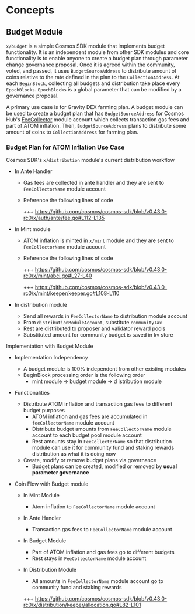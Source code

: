 <!-- order: 1 -->

# Concepts

## Budget Module

`x/budget` is a simple Cosmos SDK module that implements budget functionality. It is an independent module from other SDK modules and core functionality is to enable anyone to create a budget plan through parameter change governance proposal. Once it is agreed within the community, voted, and passed, it uses `BudgetSourceAddress` to distribute amount of coins relative to the rate defined in the plan to the `CollectionAddress`. At each `BeginBlock`, collecting all budgets and distribution take place every `EpochBlocks`. `EpochBlocks` is a global parameter that can be modified by a governance proposal.

A primary use case is for Gravity DEX farming plan. A budget module can be used to create a budget plan that has `BudgetSourceAddress` for Cosmos Hub's [FeeCollector](https://github.com/cosmos/cosmos-sdk/blob/master/x/auth/types/keys.go#L15) module account which collects transaction gas fees and part of ATOM inflation. Then, `BudgetSourceAddress` plans to distribute some amount of coins to `CollectionAddress` for farming plan. 

### Budget Plan for ATOM Inflation Use Case

Cosmos SDK's `x/distribution` module's current distribution workflow

- In Ante Handler
    - Gas fees are collected in ante handler and they are sent to `FeeCollectorName` module account
  
    - Reference the following lines of code

      +++ https://github.com/cosmos/cosmos-sdk/blob/v0.43.0-rc0/x/auth/ante/fee.go#L112-L135

- In Mint module

  - ATOM inflation is minted in `x/mint` module and they are sent to `FeeCollectorName` module account

  - Reference the following lines of code

    +++ https://github.com/cosmos/cosmos-sdk/blob/v0.43.0-rc0/x/mint/abci.go#L27-L40
    
    +++ https://github.com/cosmos/cosmos-sdk/blob/v0.43.0-rc0/x/mint/keeper/keeper.go#L108-L110

- In distribution module

  - Send all rewards in `FeeCollectorName` to distribution module account
  - From `distributionModuleAccount`, substitute `communityTax`
  - Rest are distributed to proposer and validator reward pools
  - Substituted amount for community budget is saved in kv store

Implementation with Budget Module

  - Implementation Independency
    - A budget module is 100% independent from other existing modules
    - BeginBlock processing order is the following order
      - mint module → budget module → d istribution module
  - Functionalities
    - Distribute ATOM inflation and transaction gas fees to different budget purposes
      - ATOM inflation and gas fees are accumulated in `feeCollectorName` module account
      - Distribute budget amounts from `FeeCollectorName` module account to each budget pool module account
      - Rest amounts stay in `FeeCollectorName` so that distribution module can use it for community fund and staking rewards distribution as what it is doing now
    - Create, modify or remove budget plans via governance
      - Budget plans can be created, modified or removed by **usual parameter governance**




  - Coin Flow with Budget module
    - In Mint Module
      - Atom inflation to `FeeCollectorName` module account
    - In Ante Handler
      - Transaction gas fees to `FeeCollectorName` module account
    - In Budget Module
      - Part of ATOM inflation and gas fees go to different budgets
      - Rest stays in `FeeCollectorName` module account
    - In Distribution Module
      - All amounts in `FeeCollectorName` module account go to community fund and staking rewards

      +++ https://github.com/cosmos/cosmos-sdk/blob/v0.43.0-rc0/x/distribution/keeper/allocation.go#L82-L101